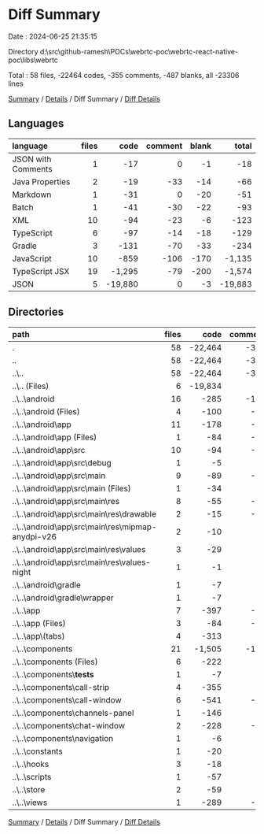 # Diff Summary

Date : 2024-06-25 21:35:15

Directory d:\\src\\github-ramesh\\POCs\\webrtc-poc\\webrtc-react-native-poc\\libs\\webrtc

Total : 58 files,  -22464 codes, -355 comments, -487 blanks, all -23306 lines

[Summary](results.md) / [Details](details.md) / Diff Summary / [Diff Details](diff-details.md)

## Languages
| language | files | code | comment | blank | total |
| :--- | ---: | ---: | ---: | ---: | ---: |
| JSON with Comments | 1 | -17 | 0 | -1 | -18 |
| Java Properties | 2 | -19 | -33 | -14 | -66 |
| Markdown | 1 | -31 | 0 | -20 | -51 |
| Batch | 1 | -41 | -30 | -22 | -93 |
| XML | 10 | -94 | -23 | -6 | -123 |
| TypeScript | 6 | -97 | -14 | -18 | -129 |
| Gradle | 3 | -131 | -70 | -33 | -234 |
| JavaScript | 10 | -859 | -106 | -170 | -1,135 |
| TypeScript JSX | 19 | -1,295 | -79 | -200 | -1,574 |
| JSON | 5 | -19,880 | 0 | -3 | -19,883 |

## Directories
| path | files | code | comment | blank | total |
| :--- | ---: | ---: | ---: | ---: | ---: |
| . | 58 | -22,464 | -355 | -487 | -23,306 |
| .. | 58 | -22,464 | -355 | -487 | -23,306 |
| ..\\.. | 58 | -22,464 | -355 | -487 | -23,306 |
| ..\\.. (Files) | 6 | -19,834 | 0 | -25 | -19,859 |
| ..\\..\\android | 16 | -285 | -156 | -75 | -516 |
| ..\\..\\android (Files) | 4 | -100 | -66 | -46 | -212 |
| ..\\..\\android\\app | 11 | -178 | -90 | -28 | -296 |
| ..\\..\\android\\app (Files) | 1 | -84 | -67 | -22 | -173 |
| ..\\..\\android\\app\\src | 10 | -94 | -23 | -6 | -123 |
| ..\\..\\android\\app\\src\\debug | 1 | -5 | 0 | -3 | -8 |
| ..\\..\\android\\app\\src\\main | 9 | -89 | -23 | -3 | -115 |
| ..\\..\\android\\app\\src\\main (Files) | 1 | -34 | 0 | 0 | -34 |
| ..\\..\\android\\app\\src\\main\\res | 8 | -55 | -23 | -3 | -81 |
| ..\\..\\android\\app\\src\\main\\res\\drawable | 2 | -15 | -23 | -3 | -41 |
| ..\\..\\android\\app\\src\\main\\res\\mipmap-anydpi-v26 | 2 | -10 | 0 | 0 | -10 |
| ..\\..\\android\\app\\src\\main\\res\\values | 3 | -29 | 0 | 0 | -29 |
| ..\\..\\android\\app\\src\\main\\res\\values-night | 1 | -1 | 0 | 0 | -1 |
| ..\\..\\android\\gradle | 1 | -7 | 0 | -1 | -8 |
| ..\\..\\android\\gradle\\wrapper | 1 | -7 | 0 | -1 | -8 |
| ..\\..\\app | 7 | -397 | -14 | -42 | -453 |
| ..\\..\\app (Files) | 3 | -84 | -11 | -16 | -111 |
| ..\\..\\app\\(tabs) | 4 | -313 | -3 | -26 | -342 |
| ..\\..\\components | 21 | -1,505 | -142 | -266 | -1,913 |
| ..\\..\\components (Files) | 6 | -222 | -2 | -34 | -258 |
| ..\\..\\components\\__tests__ | 1 | -7 | 0 | -4 | -11 |
| ..\\..\\components\\call-strip | 4 | -355 | -6 | -46 | -407 |
| ..\\..\\components\\call-window | 6 | -541 | -95 | -111 | -747 |
| ..\\..\\components\\channels-panel | 1 | -146 | -3 | -15 | -164 |
| ..\\..\\components\\chat-window | 2 | -228 | -35 | -53 | -316 |
| ..\\..\\components\\navigation | 1 | -6 | -1 | -3 | -10 |
| ..\\..\\constants | 1 | -20 | -4 | -3 | -27 |
| ..\\..\\hooks | 3 | -18 | -9 | -7 | -34 |
| ..\\..\\scripts | 1 | -57 | -5 | -12 | -74 |
| ..\\..\\store | 2 | -59 | -1 | -8 | -68 |
| ..\\..\\views | 1 | -289 | -24 | -49 | -362 |

[Summary](results.md) / [Details](details.md) / Diff Summary / [Diff Details](diff-details.md)